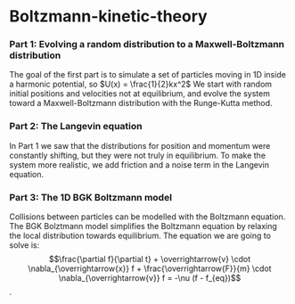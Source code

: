 # Boltzmann-kinetic-theory

### Part 1: Evolving a random distribution to a Maxwell-Boltzmann distribution
The goal of the first part is to simulate a set of particles moving in 1D inside a harmonic potential, so $U(x) = \frac{1}{2}kx^2$
We start with random initial positions and velocities not at equilibrium, and evolve the system toward a Maxwell-Boltzmann distribution with the Runge-Kutta method.

### Part 2: The Langevin equation
In Part 1 we saw that the distributions for position and momentum were constantly shifting, but they were not truly in equilibrium. To make the system more realistic, we add friction and a noise term in the Langevin equation.

### Part 3: The 1D BGK Boltzmann model
Collisions between particles can be modelled with the Boltzmann equation. The BGK Bolztmann model simplifies the Boltzmann equation by relaxing the local distribution towards equilibrium.
The equation we are going to solve is: $$\frac{\partial f}{\partial t} + \overrightarrow{v} \cdot \nabla_{\overrightarrow{x}} f + \frac{\overrightarrow{F}}{m} \cdot \nabla_{\overrightarrow{v}} f = -\nu (f - f_{eq})$$.
